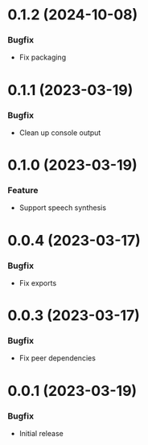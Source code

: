 # 0.1.2 (2024-10-08)

### Bugfix

- Fix packaging

# 0.1.1 (2023-03-19)

### Bugfix

- Clean up console output

# 0.1.0 (2023-03-19)

### Feature

- Support speech synthesis

# 0.0.4 (2023-03-17)

### Bugfix

- Fix exports

# 0.0.3 (2023-03-17)

### Bugfix

- Fix peer dependencies

# 0.0.1 (2023-03-19)

### Bugfix

- Initial release
